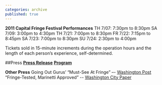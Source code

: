 ```yaml
---
categories: archive
published: true
---
```


**2011 Capital Fringe Festival Performances**
TH 7/07: 7:30pm to 8:30pm
SA 7/09: 3:00pm to 4:30pm
TH 7/21: 7:00pm to 8:30pm
FR 7/22: 7:15pm to 8:45pm
SA 7/23: 7:00pm to 8:30pm
SU 7/24: 2:30pm to 4:00pm

Tickets sold in 15-minute increments during the operation hours and the length of each person’s experience, self-determined. 

##Press
**[Press Release](https://www.dropbox.com/s/q5dwdc3dwsgid6b/TDC-CapFringe-PressRelease.pdf)**
**[Program](https://www.dropbox.com/s/lug2nvtacr8xugm/TDCAR-Billet2.pdf)**

**Other Press**
Going Out Gurus’ “Must-See At Fringe” –- [Washington Post](http://www.washingtonpost.com/blogs/going-out-gurus/post/the-capital-fringe-festival-preview-what-to-see/2011/07/06/gIQAlVy80H_blog.html)
“Fringe-Tested, Marinetti Approved” -- [Washington City Paper](http://www.washingtoncitypaper.com/blogs/artsdesk/theater/2011/06/09/fringe-tested-marinetti-approved/)